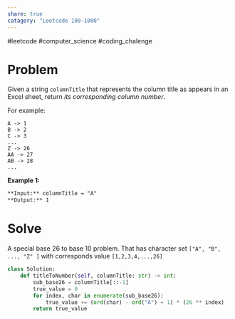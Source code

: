 ```yaml
---
share: true
catagory: "Leetcode 100-1000"
---
```

#leetcode #computer_science #coding_chalenge

# Problem

Given a string `columnTitle` that represents the column title as appears in an Excel sheet, return _its corresponding column number_.

For example:
```
A -> 1
B -> 2
C -> 3
...
Z -> 26
AA -> 27
AB -> 28 
...
```
**Example 1:**
```markdown
**Input:** columnTitle = "A"
**Output:** 1
```

# Solve

A special base 26 to base 10 problem. That has character set `["A", "B", ..., "Z" ]` with corresponds value `[1,2,3,4,...,26]` 

```python
class Solution:
    def titleToNumber(self, columnTitle: str) -> int:
        sub_base26 = columnTitle[::-1]
        true_value = 0
        for index, char in enumerate(sub_base26):
            true_value += (ord(char) - ord("A") + 1) * (26 ** index)
        return true_value
```